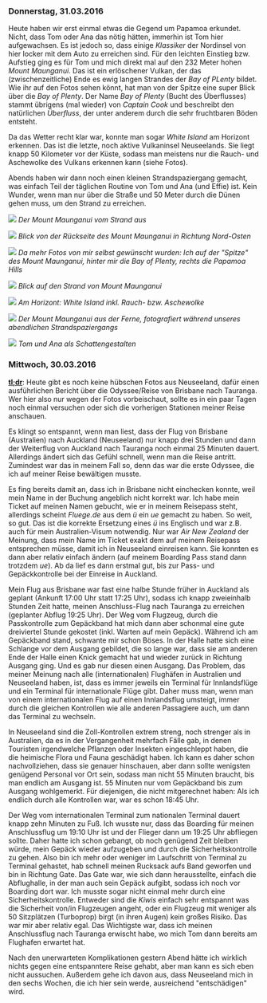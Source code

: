 ### Donnerstag, 31.03.2016

Heute haben wir erst einmal etwas die Gegend um Papamoa erkundet. Nicht, dass Tom oder Ana das nötig hätten, immerhin ist Tom hier aufgewachsen. Es ist jedoch so, dass einige *Klassiker* der Nordinsel von hier locker mit dem Auto zu erreichen sind. Für den leichten Einstieg bzw. Aufstieg ging es für Tom und mich direkt mal auf den 232 Meter hohen *Mount Maunganui*. Das ist ein erlöschener Vulkan, der das (zwischenzeitliche) Ende es ewig langen Strandes der *Bay of PLenty* bildet. Wie ihr auf den Fotos sehen könnt, hat man von der Spitze eine super Blick über die *Bay of Plenty*. Der Name *Bay of Plenty* (Bucht des Überflusses) stammt übrigens (mal wieder) von *Captain Cook* und beschreibt den natürlichen *Überfluss*, der unter anderem durch die sehr fruchtbaren Böden entsteht.

Da das Wetter recht klar war, konnte man sogar *White Island* am Horizont erkennen. Das ist die letzte, noch aktive Vulkaninsel Neuseelands. Sie liegt knapp 50 Kilometer vor der Küste, sodass man meistens nur die Rauch- und Aschewolke des Vulkans erkennen kann (siehe Fotos).

Abends haben wir dann noch einen kleinen Strandspaziergang gemacht, was einfach Teil der täglichen Routine von Tom und Ana (und Effie) ist. Kein Wunder, wenn man nur über die Straße und 50 Meter durch die Dünen gehen muss, um den Strand zu erreichen.

![](https://www.dropbox.com/s/t0nv3m0c255v66h/DSC_0654.jpg?dl=1)
*Der Mount Maunganui vom Strand aus*

![](https://www.dropbox.com/s/j2niw90x82git32/DSC_0662.jpg?dl=1)
*Blick von der Rückseite des Mount Maunganui in Richtung Nord-Osten*

![](https://www.dropbox.com/s/tl23nzbrwd1jw0q/DSC_0677.jpg?dl=1)
*Da mehr Fotos von mir selbst gewünscht wurden: Ich auf der "Spitze" des Mount Maunganui, hinter mir die Bay of Plenty, rechts die Papamoa Hills*

![](https://www.dropbox.com/s/s5t6a0k65aravzq/DSC_0680.jpg?dl=1)
*Blick auf den Strand von Mount Maunganui*

![](https://www.dropbox.com/s/clkpo8hfstjvr20/DSC_0685.jpg?dl=1)
*Am Horizont: White Island inkl. Rauch- bzw. Aschewolke*

![](https://www.dropbox.com/s/atgicw7xft0rimf/DSC_0718.jpg?dl=1)
*Der Mount Maunganui aus der Ferne, fotografiert während unseres abendlichen Strandspaziergangs*

![](https://www.dropbox.com/s/cyhlrmfduggopn0/DSC_0729.jpg?dl=1)
*Tom und Ana als Schattengestalten*


### Mittwoch, 30.03.2016

[**tl;dr**](https://en.wikipedia.org/wiki/Wikipedia:Too_long;_didn%27t_read): Heute gibt es noch keine hübschen Fotos aus Neuseeland, dafür einen ausführlichen Bericht über die Odyssee/Reise von Brisbane nach Tauranga. Wer hier also nur wegen der Fotos vorbeischaut, sollte es in ein paar Tagen noch einmal versuchen oder sich die vorherigen Stationen meiner Reise anschauen.

Es klingt so entspannt, wenn man liest, dass der Flug von Brisbane (Australien) nach Auckland (Neuseeland) nur knapp drei Stunden und dann der Weiterflug von Auckland nach Tauranga noch einmal 25 Minuten dauert. Allerdings ändert sich das Gefühl schnell, wenn man die Reise antritt. Zumindest war das in meinem Fall so, denn das war die erste Odyssee, die ich auf meiner Reise bewältigen musste.

Es fing bereits damit an, dass ich in Brisbane nicht einchecken konnte, weil mein Name in der Buchung angeblich nicht korrekt war. Ich habe mein Ticket auf meinen Namen gebucht, wie er in meinem Reisepass steht, allerdings scheint *Fluege.de* aus dem *ü* ein *ue* gemacht zu haben. So weit, so gut. Das ist die korrekte Ersetzung eines *ü* ins Englisch und war z.B. auch für mein Australien-Visum notwendig. Nur war *Air New Zealand* der Meinung, dass mein Name im Ticket exakt dem auf meinem Reisepass entsprechen müsse, damit ich in Neuseeland einreisen kann. Sie konnten es dann aber relativ einfach ändern (auf meinem Boarding Pass stand dann trotzdem *ue*). Ab da lief es dann erstmal gut, bis zur Pass- und Gepäckkontrolle bei der Einreise in Auckland.

Mein Flug aus Brisbane war fast eine halbe Stunde früher in Auckland als geplant (Ankunft 17:00 Uhr statt 17:25 Uhr), sodass ich knapp zweieinhalb Stunden Zeit hatte, meinen Anschluss-Flug nach Tauranga zu erreichen (geplanter Abflug 19:25 Uhr). Der Weg vom Flugzeug, durch die Passkontrolle zum Gepäckband hat mich dann aber schonmal eine gute dreiviertel Stunde gekostet (inkl. Warten auf mein Gepäck). Während ich am Gepäckband stand, schwante mir schon Böses. In der Halle hatte sich eine Schlange vor dem Ausgang gebildet, die so lange war, dass sie am anderen Ende der Halle einen Knick gemacht hat und wieder zurück in Richtung Ausgang ging. Und es gab nur diesen einen Ausgang. Das Problem, das meiner Meinung nach alle (internationalen) Flughäfen in Australien und Neuseeland haben, ist, dass es immer jeweils ein Terminal für Innlandsflüge und ein Terminal für internationale Flüge gibt. Daher muss man, wenn man von einem internationalen Flug auf einen Innlandsflug umsteigt, immer durch die gleichen Kontrollen wie alle anderen Passagiere auch, um dann das Terminal zu wechseln.

In Neuseeland sind die Zoll-Kontrollen extrem streng, noch strenger als in Australien, da es in der Vergangenheit mehrfach Fälle gab, in denen Touristen irgendwelche Pflanzen oder Insekten eingeschleppt haben, die die heimische Flora und Fauna geschädigt haben. Ich kann es daher schon nachvollziehen, dass sie genauer hinschauen, aber dann sollte wenigsten genügend Personal vor Ort sein, sodass man nicht 55 Minuten braucht, bis man endlich am Ausgang ist. 55 Minuten nur vom Gepäckband bis zum Ausgang wohlgemerkt. Für diejenigen, die nicht mitgerechnet haben: Als ich endlich durch alle Kontrollen war, war es schon 18:45 Uhr.

Der Weg vom internationalen Terminal zum nationalen Terminal dauert knapp zehn Minuten zu Fuß. Ich wusste nur, dass das Boarding für meinen Anschlussflug um 19:10 Uhr ist und der Flieger dann um 19:25 Uhr abfliegen sollte. Daher hatte ich schon gebangt, ob noch genügend Zeit bleiben würde, mein Gepäck wieder aufzugeben und durch die Sicherheitskontrolle zu gehen. Also bin ich mehr oder weniger im Laufschritt von Terminal zu Terminal gehastet, hab schnell meinen Rucksack aufs Band geworfen und bin in Richtung Gate. Das Gate war, wie sich dann herausstellte, einfach die Abflughalle, in der man auch sein Gepäck aufgibt, sodass ich noch vor Boarding dort war. Ich musste sogar nicht einmal mehr durch eine Sicherheitskontrolle. Entweder sind die *Kiwis* einfach sehr entspannt was die Sicherheit von/in Flugzeugen angeht, oder ein Flugzeug mit weniger als 50 Sitzplätzen (Turboprop) birgt (in ihren Augen) kein großes Risiko. Das war mir aber relativ egal. Das Wichtigste war, dass ich meinen Anschlussflug nach Tauranga erwischt habe, wo mich Tom dann bereits am Flughafen erwartet hat.

Nach den unerwarteten Komplikationen gestern Abend hätte ich wirklich nichts gegen eine entspanntere Reise gehabt, aber man kann es sich eben nicht aussuchen. Außerdem gehe ich davon aus, dass Neuseeland mich in den sechs Wochen, die ich hier sein werde, ausreichend "entschädigen" wird.
